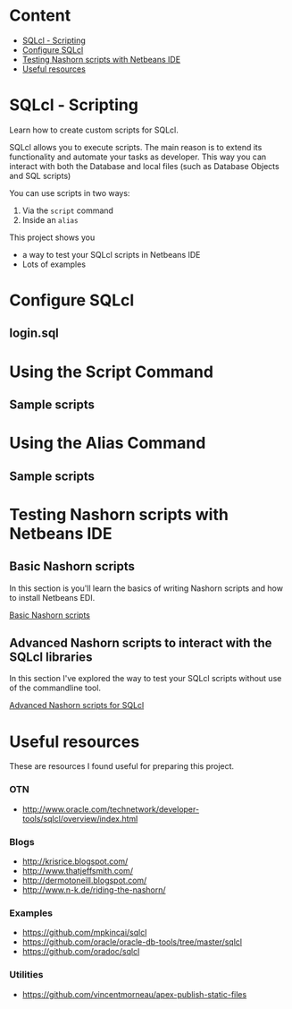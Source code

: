 # Content
- [SQLcl - Scripting](#sqlcl-scripting)
- [Configure SQLcl](#configure-sqlcl)
- [Testing Nashorn scripts with Netbeans IDE](#testing-nashorn-scripts-with-netbeans-ide)
- [Useful resources](#useful-resources)

# SQLcl - Scripting
Learn how to create custom scripts for SQLcl.

SQLcl allows you to execute scripts. The main reason is to extend its functionality and automate your tasks as developer. This way you can interact with both the Database and local files (such as Database Objects and SQL scripts)

You can use scripts in two ways:
1. Via the ```script``` command
2. Inside an ```alias```

This project shows you 
- a way to test your SQLcl scripts in Netbeans IDE
- Lots of examples

# Configure SQLcl

## login.sql

# Using the Script Command

## Sample scripts

# Using the Alias Command

## Sample scripts

# Testing Nashorn scripts with Netbeans IDE

## Basic Nashorn scripts
In this section is you'll learn the basics of writing Nashorn scripts and how to install Netbeans EDI.

[Basic Nashorn scripts](doc/netbeans.md)

## Advanced Nashorn scripts to interact with the SQLcl libraries
In this section I've explored the way to test your SQLcl scripts without use of the commandline tool.

[Advanced Nashorn scripts for SQLcl](doc/netbeans-sqlcl.md)

# Useful resources
These are resources I found useful for preparing this project.

### OTN
- http://www.oracle.com/technetwork/developer-tools/sqlcl/overview/index.html

### Blogs
- http://krisrice.blogspot.com/
- http://www.thatjeffsmith.com/
- http://dermotoneill.blogspot.com/
- http://www.n-k.de/riding-the-nashorn/

### Examples
- https://github.com/mpkincai/sqlcl
- https://github.com/oracle/oracle-db-tools/tree/master/sqlcl
- https://github.com/oradoc/sqlcl

### Utilities
- https://github.com/vincentmorneau/apex-publish-static-files
